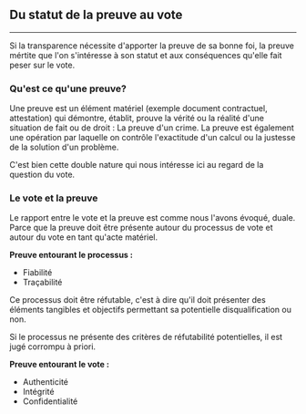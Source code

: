## Du statut de la preuve au vote
---
Si la transparence nécessite d'apporter la preuve de sa bonne foi, la preuve mértite que l'on s'intéresse à son statut et aux conséquences qu'elle fait peser sur le vote.

### Qu'est ce qu'une preuve?

Une preuve est un élément matériel (exemple document contractuel, attestation) qui démontre, établit, prouve la vérité ou la réalité d'une situation de fait ou de droit : La preuve d'un crime.
La preuve est également une opération par laquelle on contrôle l'exactitude d'un calcul ou la justesse de la solution d'un problème.

C'est bien cette double nature qui nous intéresse ici au regard de la question du vote.

### Le vote et la preuve

Le rapport entre le vote et la preuve est comme nous l'avons évoqué, duale. Parce que la preuve doit être présente autour du processus de vote et autour du vote en tant qu'acte matériel.

**Preuve entourant le processus :** 
* Fiabilité
* Traçabilité

Ce processus doit être réfutable, c'est à dire qu'il doit présenter des éléments tangibles et objectifs permettant sa potentielle disqualification ou non.

Si le processus ne présente des critères de réfutabilité potentielles, il est jugé corrompu à priori.

**Preuve entourant le vote :** 
* Authenticité 
* Intégrité
* Confidentialité

[//]: # (TODO: PREUVE)
